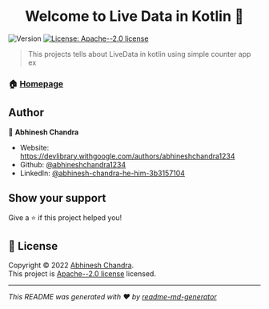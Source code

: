 <h1 align="center">Welcome to Live Data in Kotlin 👋</h1>
<p>
  <img alt="Version" src="https://img.shields.io/badge/version-1.0.0-blue.svg?cacheSeconds=2592000" />
  <a href="https://github.com/abhineshchandra1234/LiveDataApp/blob/master/license" target="_blank">
    <img alt="License:  Apache--2.0 license" src="https://img.shields.io/badge/License- Apache--2.0 license-yellow.svg" />
  </a>
</p>

> This projects tells about LiveData in kotlin using simple counter app ex

### 🏠 [Homepage](https://medium.com/@abhineshchandra1234/livedata-in-kotlin-ddfe84eff605)

## Author

👤 **Abhinesh Chandra**

* Website: https://devlibrary.withgoogle.com/authors/abhineshchandra1234
* Github: [@abhineshchandra1234](https://github.com/abhineshchandra1234)
* LinkedIn: [@abhinesh-chandra-he-him-3b3157104](https://linkedin.com/in/abhinesh-chandra-he-him-3b3157104)

## Show your support

Give a ⭐️ if this project helped you!

## 📝 License

Copyright © 2022 [Abhinesh Chandra](https://github.com/abhineshchandra1234).<br />
This project is [ Apache--2.0 license](https://github.com/abhineshchandra1234/LiveDataApp/blob/master/license) licensed.

***
_This README was generated with ❤️ by [readme-md-generator](https://github.com/kefranabg/readme-md-generator)_